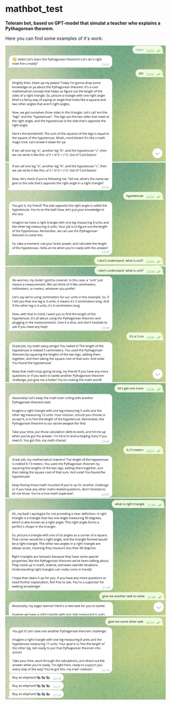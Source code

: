 # mathbot_test

**Teleram bot, based on GPT-model that simulat a teacher who explains a Pythagorean theorem.**

Here you can find some examples of it's work:

![alt text](bot_screenshots/1.jpg)
![alt text](bot_screenshots/2.jpg)
![alt text](bot_screenshots/3.jpg)
![alt text](bot_screenshots/4.jpg)
![alt text](bot_screenshots/5.jpg)
![alt text](bot_screenshots/6.jpg)

